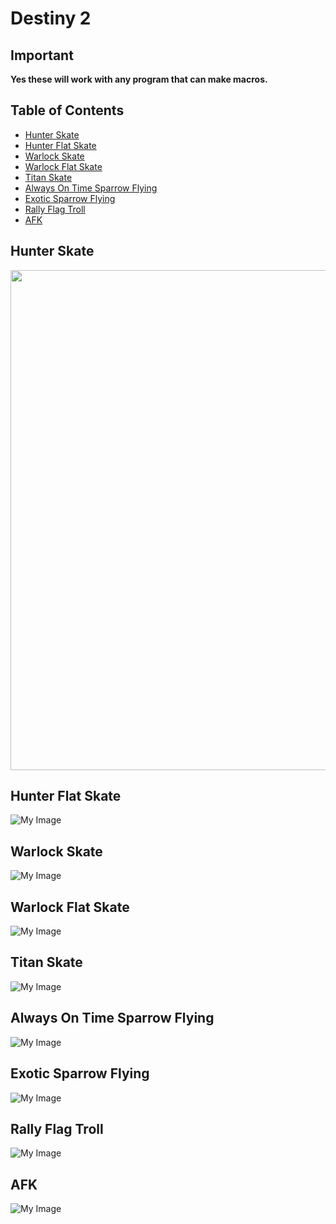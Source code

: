 # Destiny 2

  ## Important
  **Yes these will work with any program that can make macros.**
  
  ## Table of Contents
  * [Hunter Skate](#Hunter-Skate)  
  * [Hunter Flat Skate](#Hunter-Flat-Skate)  
  * [Warlock Skate](#Warlock-Skate)  
  * [Warlock Flat Skate](#Warlock-Flat-Skate)  
  * [Titan Skate](#Titan-Skate)  
  * [Always On Time Sparrow Flying](#Always-On-Time-Sparrow-Flying)  
  * [Exotic Sparrow Flying](#Exotic-Sparrow-Flying)  
  * [Rally Flag Troll](#Rally-Flag-Troll)  
  * [AFK](#AFK)
  

  ## Hunter Skate
  <img src="Screenshots/HunterSkate.png" width="800">
  
  ## Hunter Flat Skate
  ![My Image](Screenshots/HunterFlatSkate.png)
  
  ## Warlock Skate
  ![My Image](Screenshots/WarlockSkate.png)
  
  ## Warlock Flat Skate
  ![My Image](Screenshots/WarlockFlatSkate.png)
  
  ## Titan Skate
  ![My Image](Screenshots/TitanSkate.png)
  
  ## Always On Time Sparrow Flying
  ![My Image](Screenshots/AlwaysOnTimeSparrowFlying.png)
  
  ## Exotic Sparrow Flying
  ![My Image](Screenshots/ExoticSparrowFlying.png)
  
  ## Rally Flag Troll
  ![My Image](Screenshots/RallyFlagTroll.png)
  
  ## AFK
  ![My Image](Screenshots/AFK.png)